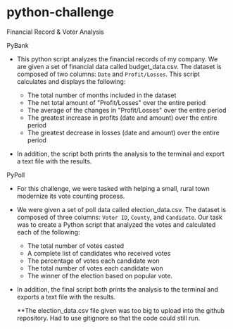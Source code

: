 # python-challenge
Financial Record &amp; Voter Analysis

PyBank

- This python script analyzes the financial records of my company. We are given a set of financial data called budget_data.csv. The dataset is composed of two columns: `Date` and `Profit/Losses`. This script calculates and displays the following:
  - The total number of months included in the dataset
  - The net total amount of "Profit/Losses" over the entire period
  - The average of the changes in "Profit/Losses" over the entire period
  - The greatest increase in profits (date and amount) over the entire period
  - The greatest decrease in losses (date and amount) over the entire period

- In addition, the script both prints the analysis to the terminal and export a text file with the results.

PyPoll

- For this challenge, we were tasked with helping a small, rural town modernize its vote counting process.

- We were given a set of poll data called election_data.csv. The dataset is composed of three columns: `Voter ID`, `County`, and `Candidate`. Our task was to create a Python script that analyzed the votes and calculated each of the following:
  - The total number of votes casted
  - A complete list of candidates who received votes
  - The percentage of votes each candidate won
  - The total number of votes each candidate won
  - The winner of the election based on popular vote.
  
- In addition, the final script both prints the analysis to the terminal and exports a text file with the results.

  **The election_data.csv file given was too big to upload into the github repository. Had to use gitignore so that the code could still run.